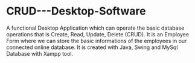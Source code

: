 # CRUD---Desktop-Software

A functional Desktop Application which can operate the basic database operations that is Create, Read, Update, Delete (CRUD). It is an Employee Form where we can store the basic informations of the employees in our connected online database. It is created with Java, Swing and MySql Database with Xampp tool.
